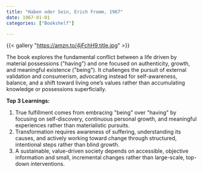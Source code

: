 ```yaml
---
title: "Haben oder Sein, Erich Fromm, 1967"
date: 1967-01-01
categories: ["Bookshelf"]

---
```


{{< gallery "https://amzn.to/4jFchH9,title.jpg" >}}

The book explores the fundamental conflict between a life driven by material possessions ("having") and one focused on authenticity, growth, and meaningful existence ("being"). It challenges the pursuit of external validation and consumerism, advocating instead for self-awareness, balance, and a shift toward living one’s values rather than accumulating knowledge or possessions superficially.

**Top 3 Learnings:**

1. True fulfillment comes from embracing "being" over "having" by focusing on self-discovery, continuous personal growth, and meaningful experiences rather than materialistic pursuits.
2. Transformation requires awareness of suffering, understanding its causes, and actively working toward change through structured, intentional steps rather than blind growth.
3. A sustainable, value-driven society depends on accessible, objective information and small, incremental changes rather than large-scale, top-down interventions.
